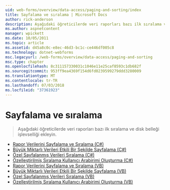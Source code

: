 ```yaml
---
uid: web-forms/overview/data-access/paging-and-sorting/index
title: Sayfalama ve sıralama | Microsoft Docs
author: rick-anderson
description: Aşağıdaki öğreticilerde veri raporları bazı ilk sıralama ve disk belleği işlevselliği ekleyin.
ms.author: aspnetcontent
manager: wpickett
ms.date: 10/05/2011
ms.topic: article
ms.assetid: d45a8c0c-e8ec-46d3-bc1c-ce446df005c8
ms.technology: dotnet-webforms
msc.legacyurl: /web-forms/overview/data-access/paging-and-sorting
msc.type: chapter
ms.openlocfilehash: 8c311157330031c1046e11e25caf8593c1db682f
ms.sourcegitcommit: 953ff9ea4369f154d6fd0239599279ddd3280009
ms.translationtype: MT
ms.contentlocale: tr-TR
ms.lasthandoff: 07/03/2018
ms.locfileid: "37361923"
---
```

<a name="paging-and-sorting"></a>Sayfalama ve sıralama
====================
> Aşağıdaki öğreticilerde veri raporları bazı ilk sıralama ve disk belleği işlevselliği ekleyin.


- [Rapor Verilerini Sayfalama ve Sıralama (C#)](paging-and-sorting-report-data-cs.md)
- [Büyük Miktarlı Verileri Etkili Bir Şekilde Sayfalama (C#)](efficiently-paging-through-large-amounts-of-data-cs.md)
- [Özel Sayfalanmış Verileri Sıralama (C#)](sorting-custom-paged-data-cs.md)
- [Özelleştirilmiş Sıralama Kullanıcı Arabirimi Oluşturma (C#)](creating-a-customized-sorting-user-interface-cs.md)
- [Rapor Verilerini Sayfalama ve Sıralama (VB)](paging-and-sorting-report-data-vb.md)
- [Büyük Miktarlı Verileri Etkili Bir Şekilde Sayfalama (VB)](efficiently-paging-through-large-amounts-of-data-vb.md)
- [Özel Sayfalanmış Verileri Sıralama (VB)](sorting-custom-paged-data-vb.md)
- [Özelleştirilmiş Sıralama Kullanıcı Arabirimi Oluşturma (VB)](creating-a-customized-sorting-user-interface-vb.md)
